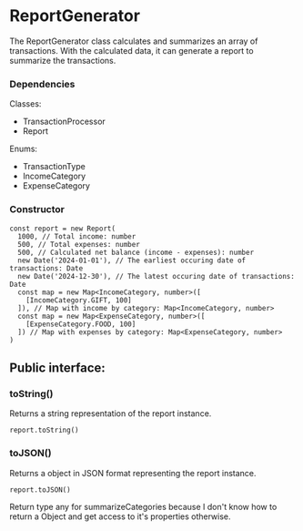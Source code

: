 # ReportGenerator

The ReportGenerator class calculates and summarizes an array of transactions. With the calculated data, it can generate a report to summarize the transactions.

### Dependencies
Classes:
* TransactionProcessor
* Report

Enums: 
* TransactionType
* IncomeCategory
* ExpenseCategory 

### Constructor

```
const report = new Report(
  1000, // Total income: number
  500, // Total expenses: number
  500, // Calculated net balance (income - expenses): number
  new Date('2024-01-01'), // The earliest occuring date of transactions: Date
  new Date('2024-12-30'), // The latest occuring date of transactions: Date
  const map = new Map<IncomeCategory, number>([
    [IncomeCategory.GIFT, 100]
  ]), // Map with income by category: Map<IncomeCategory, number>
  const map = new Map<ExpenseCategory, number>([
    [ExpenseCategory.FOOD, 100]
  ]) // Map with expenses by category: Map<ExpenseCategory, number>
)
```

## Public interface:

### toString()
Returns a string representation of the report instance.

```report.toString()```

### toJSON()
Returns a object in JSON format representing the report instance.

```report.toJSON()```

Return type any for summarizeCategories because I don't know how to return a Object and get access to it's properties otherwise.
